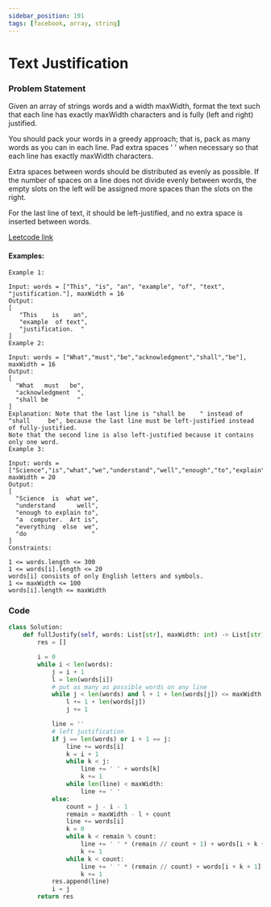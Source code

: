 ```yaml
---
sidebar_position: 191
tags: [facebook, array, string]
---
```


# Text Justification

### Problem Statement

Given an array of strings words and a width maxWidth, format the text such that each line has exactly maxWidth characters and is fully (left and right) justified.

You should pack your words in a greedy approach; that is, pack as many words as you can in each line. Pad extra spaces ' ' when necessary so that each line has exactly maxWidth characters.

Extra spaces between words should be distributed as evenly as possible. If the number of spaces on a line does not divide evenly between words, the empty slots on the left will be assigned more spaces than the slots on the right.

For the last line of text, it should be left-justified, and no extra space is inserted between words.

[Leetcode link](https://leetcode.com/problems/text-justification)

#### Examples:

```
Example 1:

Input: words = ["This", "is", "an", "example", "of", "text", "justification."], maxWidth = 16
Output:
[
   "This    is    an",
   "example  of text",
   "justification.  "
]
Example 2:

Input: words = ["What","must","be","acknowledgment","shall","be"], maxWidth = 16
Output:
[
  "What   must   be",
  "acknowledgment  ",
  "shall be        "
]
Explanation: Note that the last line is "shall be    " instead of "shall     be", because the last line must be left-justified instead of fully-justified.
Note that the second line is also left-justified because it contains only one word.
Example 3:

Input: words = ["Science","is","what","we","understand","well","enough","to","explain","to","a","computer.","Art","is","everything","else","we","do"], maxWidth = 20
Output:
[
  "Science  is  what we",
  "understand      well",
  "enough to explain to",
  "a  computer.  Art is",
  "everything  else  we",
  "do                  "
]
Constraints:

1 <= words.length <= 300
1 <= words[i].length <= 20
words[i] consists of only English letters and symbols.
1 <= maxWidth <= 100
words[i].length <= maxWidth

```

### Code

```python title="Python3 Code"
class Solution:
    def fullJustify(self, words: List[str], maxWidth: int) -> List[str]:
        res = []

        i = 0
        while i < len(words):
            j = i + 1
            l = len(words[i])
            # put as many as possible words on any line
            while j < len(words) and l + 1 + len(words[j]) <= maxWidth:
                l += 1 + len(words[j])
                j += 1

            line = ''
            # left justification
            if j == len(words) or i + 1 == j:
                line += words[i]
                k = i + 1
                while k < j:
                    line += ' ' + words[k]
                    k += 1
                while len(line) < maxWidth:
                    line += ' '
            else:
                count = j - i - 1
                remain = maxWidth - l + count
                line += words[i]
                k = 0
                while k < remain % count:
                    line += ' ' * (remain // count + 1) + words[i + k + 1]
                    k += 1
                while k < count:
                    line += ' ' * (remain // count) + words[i + k + 1]
                    k += 1
            res.append(line)
            i = j
        return res
```
